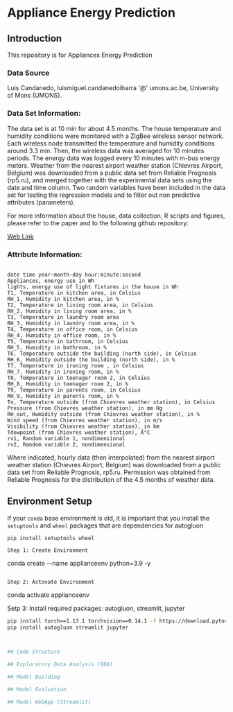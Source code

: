 # Appliance Energy Prediction

## Introduction

This repository is for Appliances Energy Prediction

### Data Source

Luis Candanedo, luismiguel.candanedoibarra '@' umons.ac.be, University of Mons (UMONS).

### Data Set Information:

The data set is at 10 min for about 4.5 months. The house temperature and humidity conditions were monitored with a ZigBee wireless sensor network. Each wireless node transmitted the temperature and humidity conditions around 3.3 min. Then, the wireless data was averaged for 10 minutes periods. The energy data was logged every 10 minutes with m-bus energy meters. Weather from the nearest airport weather station (Chievres Airport, Belgium) was downloaded from a public data set from Reliable Prognosis (rp5.ru), and merged together with the experimental data sets using the date and time column. Two random variables have been included in the data set for testing the regression models and to filter out non predictive attributes (parameters).

For more information about the house, data collection, R scripts and figures, please refer to the paper and to the following github repository:

[Web Link](https://github.com/LuisM78/Appliances-energy-prediction-data)


### Attribute Information:

```

date time year-month-day hour:minute:second
Appliances, energy use in Wh
lights, energy use of light fixtures in the house in Wh
T1, Temperature in kitchen area, in Celsius
RH_1, Humidity in kitchen area, in %
T2, Temperature in living room area, in Celsius
RH_2, Humidity in living room area, in %
T3, Temperature in laundry room area
RH_3, Humidity in laundry room area, in %
T4, Temperature in office room, in Celsius
RH_4, Humidity in office room, in %
T5, Temperature in bathroom, in Celsius
RH_5, Humidity in bathroom, in %
T6, Temperature outside the building (north side), in Celsius
RH_6, Humidity outside the building (north side), in %
T7, Temperature in ironing room , in Celsius
RH_7, Humidity in ironing room, in %
T8, Temperature in teenager room 2, in Celsius
RH_8, Humidity in teenager room 2, in %
T9, Temperature in parents room, in Celsius
RH_9, Humidity in parents room, in %
To, Temperature outside (from Chievres weather station), in Celsius
Pressure (from Chievres weather station), in mm Hg
RH_out, Humidity outside (from Chievres weather station), in %
Wind speed (from Chievres weather station), in m/s
Visibility (from Chievres weather station), in km
Tdewpoint (from Chievres weather station), Â°C
rv1, Random variable 1, nondimensional
rv2, Random variable 2, nondimensional
```

Where indicated, hourly data (then interpolated) from the nearest airport weather station (Chievres Airport, Belgium) was downloaded from a public data set from Reliable Prognosis, rp5.ru. Permission was obtained from Reliable Prognosis for the distribution of the 4.5 months of weather data.




## Environment Setup

If your `conda` base environment is old, it is important that you install the `setuptools` and `wheel` packages that are dependencies for autogluon
```
pip install setuptools wheel

Step 1: Create Environment
```
conda create --name applianceenv python=3.9 -y
```

Step 2: Actovate Environment
```
conda activate applianceenv

Setp 3: Install required packages: autogluon, streamlit, jupyter
```bash
pip install torch==1.13.1 torchvision==0.14.1 -f https://download.pytorch.org/whl/cpu/torch_stable.html
pip install autogluon streamlit jupyter



## Code Structure

## Exploratory Data Analysis (EDA)

## Model Building

## Model Evaluation

## Model WebApp (Streamlit)
